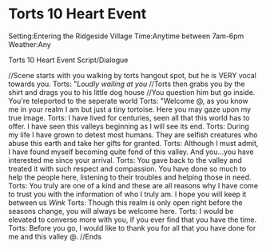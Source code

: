 # Torts 10 Heart Event
Setting:Entering the Ridgeside Village
Time:Anytime between 7am-6pm
Weather:Any

Torts 10 Heart Event Script/Dialogue

//Scene starts with you walking by torts hangout spot, but he is VERY vocal towards you.
Torts: "*Loudly wailing at you*
//Torts then grabs you by the shirt and drags you to his little dog house
//You question him but go inside. You're teleported to the seperate world
Torts: "Welcome @, as you know me in your realm I am but just a tiny tortoise. Here you may gaze upon my true image.
Torts: I have lived for centuries, seen all that this world has to offer. I have seen this valleys beginning as I will see its end.
Torts: During my life I have grown to detest most humans. They are selfish creatures who abuse this earth and take her gifts for granted.
Torts: Although I must admit, I have found myself becoming quite fond of this valley. And you...you have interested me since your arrival. 
Torts: You gave back to the valley and treated it with such respect and compassion. You have done so much to help the people here, listening to their troubles and helping those in need.
Torts: You truly are one of a kind and these are all reasons why I have come to trust you with the information of who I truly am. I hope you will keep it between us *Wink*
Torts: Though this realm is only open right before the seasons change, you will always be welcome here. 
Torts: I would be elevated to converse more with you, if you ever find that you have the time.
Torts: Before you go, I would like to thank you for all that you have done for me and this valley @.
//Ends